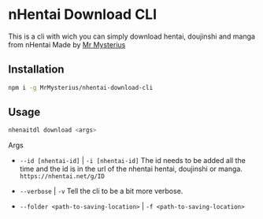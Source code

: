 # nHentai Download CLI

This is a cli with wich you can simply download hentai, doujinshi and manga from nHentai
Made by [Mr Mysterius](https://github.com/MrMysterius)

## Installation

```bash
npm i -g MrMysterius/nhentai-download-cli
```

## Usage

```bash
nhenaitdl download <args>
```

Args

- `--id [nhentai-id]` | `-i [nhentai-id]` The id needs to be added all the time and the id is in the url of the nhentai hentai, doujinshi or manga. `https://nhentai.net/g/ID`

- `--verbose` | `-v` Tell the cli to be a bit more verbose.

- `--folder <path-to-saving-location>`  | `-f <path-to-saving-location>`
